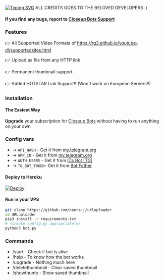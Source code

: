 
[![Typing SVG](https://readme-typing-svg.herokuapp.com?color=%23F7F7F7&size=22&lines=Send+any+direct+download+link+;this+bot+will+upload+it+to+Telegram)](https://github.com/CP-BOTS/Url-uploader)
ALL CREDITS GOES TO THE BELOVED DEVELOPERS :)

#### If you find any bugs, report to [Closeup Bots Support](https://t.me/cpbotssupport)


### Features

👉 All Supported Video Formats of https://rg3.github.io/youtube-dl/supportedsites.html

👉 Upload as file from any HTTP link

👉 Permanent thumbnail support.

👉 Added HOTSTAR Link Support!!  (Won't work on European Servers!!)



### Installation

#### The Easiest Way

**Upgrade** your subscription for [Closeup Bots](https://t.me/cpbotssupport) without having to run anything on your own


### Config vars

* -> `API_HASH`    - Get it from [my.telegram.org](https://my.telegram.org/auth)
* -> `APP_ID`      - Get it from [my.telegram.org](https://my.telegram.org/auth)
* -> `AUTH_USERS`  - Get it from [IDs Bot [TG]](https://telegram.dog/TGIdsBot)
* -> `TG_BOT_TOKEN`- Get it from [Bot Father](https://telegram.dog/BotFather)

#### Deploy to Heroku

[![Deploy](https://www.herokucdn.com/deploy/button.svg)](https://www.heroku.com/deploy?template=https://github.com/neera-j/urluploader)

#### Run in your VPS
```sh
git clone https://github.com/neera-j/urluploader
cd URLuploader
pip3 install -r requirements.txt
# <Create config.py appropriately>
python3 bot.py
```

### Commands

* /start             - Check if bot is alive
* /help              - To know how the bot works
* /upgrade           - Nothing much here
* /deletethumbnail   - Clear saved thumbnail
* /showthumb         - Show saved thumbnail
